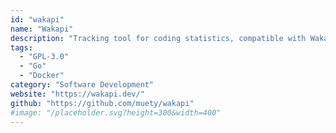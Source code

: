 ```yaml
---
id: "wakapi"
name: "Wakapi"
description: "Tracking tool for coding statistics, compatible with WakaTime."
tags:
  - "GPL-3.0"
  - "Go"
  - "Docker"
category: "Software Development"
website: "https://wakapi.dev/"
github: "https://github.com/muety/wakapi"
#image: "/placeholder.svg?height=300&width=400"
---
```


